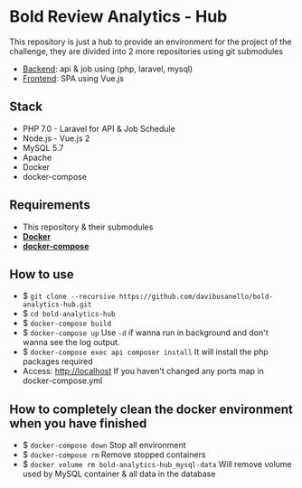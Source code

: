 # Bold  Review Analytics - Hub

This repository is just a hub to provide an environment for the project of the challenge, they are divided into 2 more repositories using git submodules

- [Backend](https://github.com/davibusanello/bold-analytics-api): api & job using (php, laravel, mysql)
- [Frontend](https://github.com/davibusanello/bold-analytics-app): SPA using Vue.js

## Stack

- PHP 7.0 - Laravel for API & Job Schedule
- Node.js - Vue.js 2
- MySQL 5.7
- Apache
- Docker
- docker-compose

## Requirements

- This repository & their submodules
- **[Docker](https://docs.docker.com/engine/installation)**
- **[docker-compose](https://docs.docker.com/compose/install)**

## How to use

- $ `git clone --recursive https://github.com/davibusanello/bold-analytics-hub.git`
- $ `cd bold-analytics-hub`
- $ `docker-compose build`
- $ `docker-compose up`  Use `-d` if wanna run in background and don't wanna see the log output.
- $ `docker-compose exec api composer install` It will install the php packages required
- Access: [http://localhost](http://localhost) If you haven't changed any ports map in docker-compose.yml

## How to completely clean the docker environment when you have finished

- $ `docker-compose down` Stop all environment
- $ `docker-compose rm` Remove stopped containers
- $ `docker volume rm bold-analytics-hub_mysql-data` Will remove volume used by MySQL container & all data in the database
